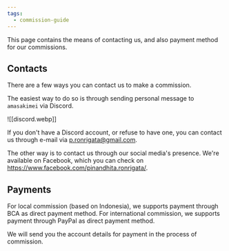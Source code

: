 ```yaml
---
tags:
  - commission-guide
---
```

This page contains the means of contacting us, and also payment method for our commissions.

## Contacts

There are a few ways you can contact us to make a commission.

The easiest way to do so is through sending personal message to `amasakimei` via Discord.

![[discord.webp]]

If you don't have a Discord account, or refuse to have one, you can contact us through e-mail via [p.ronrigata@gmail.com](mailto:p.ronrigata@gmail.com). 

The other way is to contact us through our social media's presence. We're available on Facebook, which you can check on https://www.facebook.com/pinandhita.ronrigata/.

## Payments

For local commission (based on Indonesia), we supports payment through BCA as direct payment method. For international commission, we supports payment through PayPal as direct payment method.

We will send you the account details for payment in the process of commission.